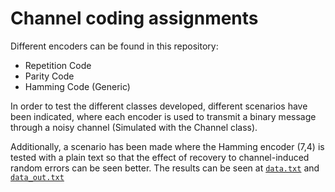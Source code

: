 # Channel coding assignments

Different encoders can be found in this repository:

- Repetition Code
- Parity Code
- Hamming Code (Generic)

In order to test the different classes developed, different scenarios have been indicated, where each encoder is used to transmit a binary message through a noisy channel (Simulated with the Channel class).

Additionally, a scenario has been made where the Hamming encoder (7,4) is tested with a plain text so that the effect of recovery to channel-induced random errors can be seen better. The results can be seen at [``data.txt``](data/data.txt) and [``data_out.txt``](data/data_out.txt)

